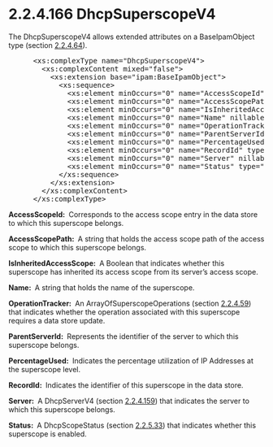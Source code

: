 <html dir="LTR" xmlns:mshelp="http://msdn.microsoft.com/mshelp" xmlns:ddue="http://ddue.schemas.microsoft.com/authoring/2003/5" xmlns:xlink="http://www.w3.org/1999/xlink" xmlns:tool="http://www.microsoft.com/tooltip">
 <body>
 <div id="header">
 <h1 class="heading">2.2.4.166 DhcpSuperscopeV4</h1>
 </div>
 <div id="mainSection">
 <div id="mainBody">
 <div id="allHistory" class="saveHistory"></div>
 <div id="sectionSection0" class="section" name="collapseableSection">
 

<p>The DhcpSuperscopeV4 allows extended attributes on a
BaseIpamObject type (section <a href="1296bf34-5951-47ed-bbe0-a328f0630865.md">2.2.4.64</a>).</p>

<dl>
<dd>
<div><pre> &lt;xs:complexType name=&quot;DhcpSuperscopeV4&quot;&gt;
   &lt;xs:complexContent mixed=&quot;false&quot;&gt;
     &lt;xs:extension base=&quot;ipam:BaseIpamObject&quot;&gt;
       &lt;xs:sequence&gt;
         &lt;xs:element minOccurs=&quot;0&quot; name=&quot;AccessScopeId&quot; type=&quot;xsd:long&quot; /&gt;
         &lt;xs:element minOccurs=&quot;0&quot; name=&quot;AccessScopePath&quot; nillable=&quot;true&quot; type=&quot;xsd:string&quot; /&gt;
         &lt;xs:element minOccurs=&quot;0&quot; name=&quot;IsInheritedAccessScope&quot; type=&quot;xsd:boolean&quot; /&gt;
         &lt;xs:element minOccurs=&quot;0&quot; name=&quot;Name&quot; nillable=&quot;true&quot; type=&quot;xsd:string&quot; /&gt;
         &lt;xs:element minOccurs=&quot;0&quot; name=&quot;OperationTracker&quot; nillable=&quot;true&quot; type=&quot;ipam:ArrayOfSuperscopeOperations&quot; /&gt;
         &lt;xs:element minOccurs=&quot;0&quot; name=&quot;ParentServerId&quot; type=&quot;xsd:long&quot; /&gt;
         &lt;xs:element minOccurs=&quot;0&quot; name=&quot;PercentageUsed&quot; type=&quot;xsd:double&quot; /&gt;
         &lt;xs:element minOccurs=&quot;0&quot; name=&quot;RecordId&quot; type=&quot;xsd:long&quot; /&gt;
         &lt;xs:element minOccurs=&quot;0&quot; name=&quot;Server&quot; nillable=&quot;true&quot; type=&quot;ipam:DhcpServerV4&quot; /&gt;
         &lt;xs:element minOccurs=&quot;0&quot; name=&quot;Status&quot; type=&quot;ipam:DhcpScopeStatus&quot; /&gt;
       &lt;/xs:sequence&gt;
     &lt;/xs:extension&gt;
   &lt;/xs:complexContent&gt;
 &lt;/xs:complexType&gt;
</pre></div>
</dd></dl>

<p><b>AccessScopeId: </b> Corresponds to the access
scope entry in the data store to which this superscope belongs.</p>

<p><b>AccessScopePath: </b> A string that holds the
access scope path of the access scope to which this superscope belongs.</p>

<p><b>IsInheritedAccessScope: </b> A Boolean that
indicates whether this superscope has inherited its access scope from its
server’s access scope.</p>

<p><b>Name: </b> A string that holds the name of the
superscope.</p>

<p><b>OperationTracker: </b> An ArrayOfSuperscopeOperations
(section <a href="1b3cce9e-980f-42ba-8407-8414fa50ef44.md">2.2.4.59</a>) that
indicates whether the operation associated with this superscope requires a data
store update.</p>

<p><b>ParentServerId: </b> Represents the identifier of
the server to which this superscope belongs.</p>

<p><b>PercentageUsed: </b> Indicates the percentage
utilization of IP Addresses at the superscope level.</p>

<p><b>RecordId: </b> Indicates the identifier of this
superscope in the data store.</p>

<p><b>Server: </b> A DhcpServerV4 (section <a href="65cf75db-0020-4592-9aa4-ebad939a0c88.md">2.2.4.159</a>) that indicates
the server to which this superscope belongs.</p>

<p><b>Status: </b> A DhcpScopeStatus (section <a href="de26824d-b91c-43ac-8788-b18320d02ba7.md">2.2.5.33</a>) that indicates
whether this superscope is enabled.</p>


 </div>
 </div>
 </div>
 </body>
</html>